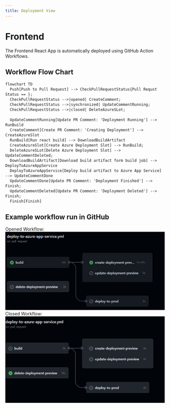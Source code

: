 ```yaml
---
title: Deployment View
---
```


# Frontend
The Frontend React App is automatically deployed using GitHub Action Workflows.

## Workflow Flow Chart
```mermaid
flowchart TD
  Push[Push to Pull Request] --> CheckPullRequestStatus{Pull Requst Status == };
  CheckPullRequestStatus -->|opened| CreateComment;
  CheckPullRequestStatus -->|synchronized| UpdateCommentRunning;
  CheckPullRequestStatus -->|closed| DeleteAzureSLot;

  UpdateCommentRunning[Update PR Comment: 'Deployment Running'] --> RunBuild
  CreateComment[Create PR Comment: 'Creating Deployment'] --> CreateAzureSlot
  RunBuild[Run react build] --> DownloadBuildArtifact
  CreateAzureSlot[Create Azure Deployment Slot] --> RunBuild;
  DeleteAzureSLot[Delete Azure Deployment Slot] --> UpdateCommentDeleted;
  DownloadBuildArtifact[Download build artifact form build job] --> DeployToAzureAppService
  DeployToAzureAppService[Deploy build artifact to Azure App Service] --> UpdateCommentDone
  UpdateCommentDone[Update PR Comment: 'Deployment Finished'] --> Finish;
  UpdateCommentDeleted[Update PR Comment: 'Deployment Deleted'] --> Finish;
  Finish[Finish]

```
## Example workflow run in GitHub
Opened Workflow:
![GitHhub Opened Workflow](assets/deployment-view/image-1.png)
Closed Workflow:
![GitHub Closed Workflow](assets/deployment-view/image.png)